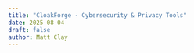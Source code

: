 ```yaml
---
title: "CloakForge - Cybersecurity & Privacy Tools"
date: 2025-08-04
draft: false
author: Matt Clay
---
```


